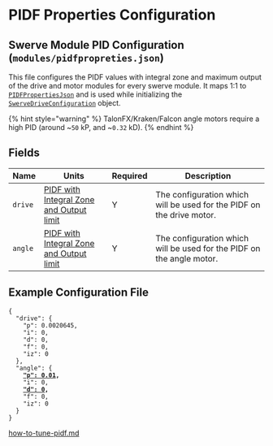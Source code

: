 # PIDF Properties Configuration

## Swerve Module PID Configuration (`modules/pidfpropreties.json`)

This file configures the PIDF values with integral zone and maximum output of the drive and motor modules for every swerve module. It maps 1:1 to [`PIDFPropertiesJson`](https://broncbotz3481.github.io/YAGSL-Lib/docs/swervelib/parser/json/PIDFPropertiesJson.html) and is used while initializing the [`SwerveDriveConfiguration`](https://broncbotz3481.github.io/YAGSL-Lib/docs/swervelib/parser/SwerveDriveConfiguration.html) object.

{% hint style="warning" %}
TalonFX/Kraken/Falcon angle motors require a high PID (around \~`50` kP, and \~`0.32` kD).&#x20;
{% endhint %}

## Fields

<table data-full-width="true"><thead><tr><th>Name</th><th>Units</th><th>Required</th><th>Description</th></tr></thead><tbody><tr><td><code>drive</code></td><td><a href="pidf.md">PIDF with Integral Zone and Output limit</a></td><td>Y</td><td>The configuration which will be used for the PIDF on the drive motor.</td></tr><tr><td><code>angle</code></td><td><a href="pidf.md">PIDF with Integral Zone and Output limit</a></td><td>Y</td><td>The configuration which will be used for the PIDF on the angle motor.</td></tr></tbody></table>

## Example Configuration File

<pre class="language-json"><code class="lang-json">{
  "drive": {
    "p": 0.0020645,
    "i": 0,
    "d": 0,
    "f": 0,
    "iz": 0
  },
  "angle": {
<strong>    <a data-footnote-ref href="#user-content-fn-1">"p": 0.01</a>,
</strong>    "i": 0,
<strong>    <a data-footnote-ref href="#user-content-fn-2">"d": 0</a>,
</strong>    "f": 0,
    "iz": 0
  }
}
</code></pre>

[how-to-tune-pidf.md](../../how-to-tune-pidf.md "mention")

[^1]: For TalonFX motor controllers like Krakens and Falcons, this should be around `50`. See more information [how-to-tune-pidf.md](../../how-to-tune-pidf.md "mention")

[^2]: For TalonFX motor controllers this should be around `0.32`. See more information [how-to-tune-pidf.md](../../how-to-tune-pidf.md "mention")
